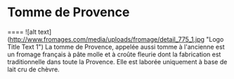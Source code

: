 # Tomme de Provence
====
![alt text] (http://www.fromages.com/media/uploads/fromage/detail_775_1.jpg "Logo Title Text 1")
La tomme de Provence, appelée aussi tomme à l'ancienne est un fromage français à pâte molle et à croûte fleurie dont la fabrication est traditionnelle dans toute la Provence. Elle est laborée uniquement à base de lait cru de chèvre.
